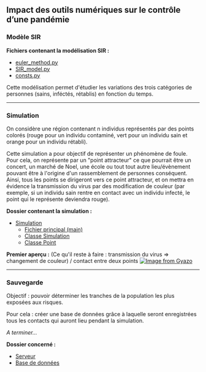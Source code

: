 ## Impact des outils numériques sur le contrôle d’une pandémie

### Modèle SIR

**Fichiers contenant la modélisation SIR :**
* [euler_method.py](https://github.com/QGarot/covid-simulation/blob/master/euler_method.py)
* [SIR_model.py](https://github.com/QGarot/covid-simulation/blob/master/SIR_model.py)
* [consts.py](https://github.com/QGarot/covid-simulation/blob/master/consts.py)

Cette modélisation permet d'étudier les variations des trois catégories de personnes (sains, inféctés, rétablis) en
fonction du temps.

---

### Simulation

On considère une région contenant n individus représentés par des points colorés (rouge pour un individu contaminé,
vert pour un individu sain et orange pour un individu rétabli).

Cette simulation a pour objectif de représenter un phénomène de foule.
Pour cela, on représente par un "point attracteur" ce que pourrait être un concert, un marché de Noel, une école ou tout
tout autre lieu/évènement pouvant être à l'origine d'un rassemblement de personnes
conséquent. Ainsi, tous les points se dirigeront vers ce point attracteur, et on mettra en évidence la transmission du
virus par des modification de couleur (par exemple, si un individu sain rentre en contact avec un individu infecté, le
point qui le représente deviendra rouge).

**Dossier contenant la simulation :**

* [Simulation](https://github.com/QGarot/covid-simulation/tree/master/simulation)
    * [Fichier principal (main)](https://github.com/QGarot/covid-simulation/blob/master/simulation/main.py)
    * [Classe Simulation](https://github.com/QGarot/covid-simulation/blob/master/simulation/simulationc.py)
    * [Classe Point](https://github.com/QGarot/covid-simulation/blob/master/simulation/point.py)
    
**Premier aperçu :**
(Ce qu'il reste à faire : transmission du virus => changement de couleur) / contact entre deux points
[![Image from Gyazo](https://i.gyazo.com/ba595fe90a378a2d9b0129515082dc1d.gif)](https://gyazo.com/ba595fe90a378a2d9b0129515082dc1d)

---

### Sauvegarde

Objectif : pouvoir déterminer les tranches de la population les plus exposées aux risques.

Pour cela : créer une base de données grâce à laquelle seront enregistrées tous les contacts qui auront lieu pendant la
simulation.

*A terminer...*

**Dossier concerné :**
* [Serveur](https://github.com/QGarot/covid-simulation/tree/master/server)
* [Base de données](https://github.com/QGarot/covid-simulation/tree/master/database)